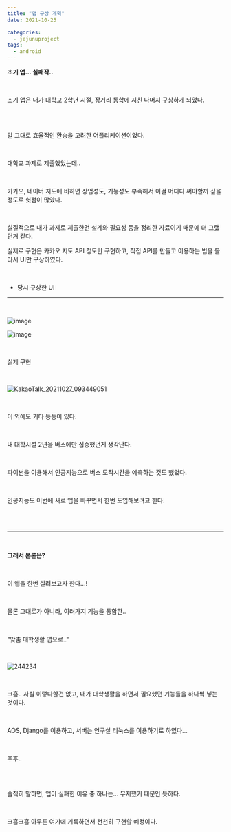 ```yaml
---
title: "앱 구상 계획"
date: 2021-10-25

categories:
  - jejunuproject
tags:
  - android
---
```



**초기 앱... 실패작..**

<br>

초기 앱은 내가 대학교 2학년 시절, 장거리 통학에 지친 나머지 구상하게 되었다.

<br>
<br>

말 그대로 효율적인 환승을 고려한 어플리케이션이었다.

<br>

대학교 과제로 제출했었는데..

<br>

카카오, 네이버 지도에 비하면 상업성도, 기능성도 부족해서 이걸 어디다 써야할까 싶을 정도로 헛점이 많았다.

<br>

실질적으로 내가 과제로 제출한건 설계와 필요성 등을 정리한 자료이기 때문에 더 그랬던거 같다.


실제로 구현은 카카오 지도 API 정도만 구현하고, 직접 API를 만들고 이용하는 법을 몰라서 UI만 구상하였다.

<br>

- 당시 구상한 UI

---

<br>

![image](https://user-images.githubusercontent.com/47859845/138658118-8c707cd8-d157-4ecf-95e9-002cfc2eaeb1.png)


![image](https://user-images.githubusercontent.com/47859845/138657907-457e304f-528b-4295-a19f-ef2fe260dbbb.png)

<br>

실제 구현

<br>

![KakaoTalk_20211027_093449051](https://user-images.githubusercontent.com/47859845/138980465-62830d54-3801-40bc-9894-27f586837f18.jpg)

<br>

이 외에도 기타 등등이 있다.

<br>

내 대학시절 2년을 버스에만 집중했던게 생각난다. 

<br>

파이썬을 이용해서 인공지능으로 버스 도착시간을 예측하는 것도 했었다.

<br>

인공지능도 이번에 새로 앱을 바꾸면서 한번 도입해보려고 한다.

<br>
<br>

---

<br>

**그래서 본론은?**

<br>

이 앱을 한번 살려보고자 한다...!

<br>

물론 그대로가 아니라, 여러가지 기능을 통합한..

<br>

"맞춤 대학생활 앱으로.."

<br>

![244234](https://user-images.githubusercontent.com/47859845/138659256-dc2847b7-6ae6-4073-ac12-db35ce7d93bf.jpg)

<br>

크흠.. 사실 이렇다할건 없고, 내가 대학생활을 하면서 필요했던 기능들을 하나씩 넣는 것이다.

<br>

AOS, Django를 이용하고, 서버는 연구실 리눅스를 이용하기로 하였다...

<br>

후후..

<br>
<br>

솔직히 말하면, 앱이 실패한 이유 중 하나는... 무지했기 때문인 듯하다.

<br>

크흠크흠 아무튼 여기에 기록하면서 천천히 구현할 예정이다.

<br>
<br>
<br>